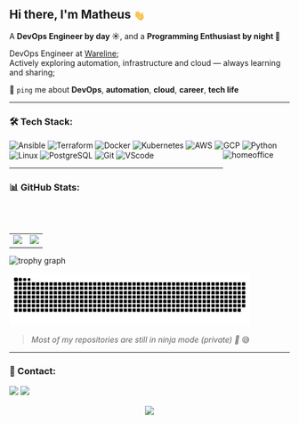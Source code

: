 ## Hi there, I'm Matheus <img src="https://raw.githubusercontent.com/ABSphreak/ABSphreak/master/gifs/Hi.gif" width="20px" style="vertical-align:middle">

A **DevOps Engineer by day ☀️**, and a **Programming Enthusiast by night 🌙**

DevOps Engineer at [Wareline](https://www.wareline.com.br);<br>
Actively exploring automation, infrastructure and cloud — always learning and sharing;<br>

💬 `ping` me about **DevOps**, **automation**, **cloud**, **career**, **tech life**

---

### 🛠️ Tech Stack:
<div align="left" style="display: inline_block">
<img align="center" alt="Ansible" height="30" width="40" src="https://cdn.jsdelivr.net/gh/devicons/devicon/icons/ansible/ansible-original.svg">
<img align="center" alt="Terraform" height="30" width="40" src="https://cdn.jsdelivr.net/gh/devicons/devicon/icons/terraform/terraform-original.svg">
<img align="center" alt="Docker" height="30" width="40" src="https://cdn.simpleicons.org/docker/2496ED">
<img align="center" alt="Kubernetes" height="30" width="40" src="https://cdn.jsdelivr.net/gh/devicons/devicon/icons/kubernetes/kubernetes-plain.svg">
<img align="center" alt="AWS" height="30" width="40" src="https://skillicons.dev/icons?i=aws">
<img align="center" alt="GCP" height="30" width="40" src="https://cdn.jsdelivr.net/gh/devicons/devicon/icons/googlecloud/googlecloud-original.svg">
<img align="center" alt="Python" height="30" width="40" src="https://cdn.jsdelivr.net/gh/devicons/devicon/icons/python/python-original.svg">
<img align="center" alt="Linux" height="30" width="40" src="https://cdn.jsdelivr.net/gh/devicons/devicon/icons/linux/linux-original.svg">
<img align="center" alt="PostgreSQL" height="30" width="40" src="https://cdn.jsdelivr.net/gh/devicons/devicon/icons/postgresql/postgresql-original.svg">
<img align="center" alt="Git" height="30" width="40" src="https://cdn.jsdelivr.net/gh/devicons/devicon/icons/git/git-original.svg">
<img align="center" alt="VScode" height="30" width="40" src="https://cdn.jsdelivr.net/gh/devicons/devicon/icons/vscode/vscode-original.svg">
<img align="right" alt="homeoffice" height="150" width="120" src="https://media.giphy.com/media/M9gbBd9nbDrOTu1Mqx/giphy.gif">
  
</div>

---

### 📊 GitHub Stats:
<table style="border: none">
  <tr style="border: none"> 
    <td style="border: none">
      <img height="180em" src="https://github-readme-stats.vercel.app/api?username=omatheusgit&show_icons=true&include_all_commits=true&count_private=true&rank_icon=github&theme=github_dark&hide_border=true&border_radius=4.5"/>
    </td>
    <td style="border: none">
      <img height="180em" src="https://github-readme-stats.vercel.app/api/top-langs/?username=omatheusgit&layout=compact&langs_count=5&theme=github_dark&hide_border=true&order=2"/>
    </td>
  </tr>
</table>

<p align="left">
  <img src="https://github-profile-trophy.vercel.app/?username=omatheusgit&theme=darkhub&no-frame=true&column=-1&row=1&margin-w=0&margin-h=0&order=4" height=86" alt="trophy graph" />
</p>

<img src="https://raw.githubusercontent.com/omatheusgit/omatheusgit/output/snake.svg" width="86%" alt="Snake animation" />

> *Most of my repositories are still in ninja mode (private) 🥷* 😅
---

### 🔗 Contact:
<div>
  <a href="https://www.linkedin.com/in/srmatheus" target="_blank"><img src="https://img.shields.io/badge/-LinkedIn-%230077B5?style=for-the-badge&logo=linkedin&logoColor=white" target="_blank"></a>
  <a href="mailto:matheus.santana2704@gmail.com" target="_blank"><img src="https://img.shields.io/static/v1?message=Gmail&logo=gmail&label=&color=D14836&logoColor=white&labelColor=&style=for-the-badge" target="_blank"></a>
</div>

<br>

<div align="center">
  <img src="https://visitor-badge.laobi.icu/badge?page_id=omatheusgit.omatheusgit&"  />
</div>
